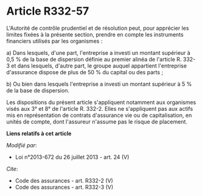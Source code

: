 # Article R332-57

L'Autorité de contrôle prudentiel et de résolution peut, pour apprécier les limites fixées à la présente section, prendre en
compte les instruments financiers utilisés par les organismes : 

a) Dans lesquels, d'une part, l'entreprise a investi un montant supérieur à 0,5 % de la base de dispersion définie au premier
alinéa de l'article R. 332-3 et dans lesquels, d'autre part, le groupe auquel appartient l'entreprise d'assurance dispose de
plus de 50 % du capital ou des parts ; 

b) Ou bien dans lesquels l'entreprise a investi un montant supérieur à 5 % de la base de dispersion. 

Les dispositions du présent article s'appliquent notamment aux organismes visés aux 3° et 8° de l'article R. 332-2. Elles ne
s'appliquent pas aux actifs mis en représentation de contrats d'assurance vie ou de capitalisation, en unités de compte, dont
l'assureur n'assume pas le risque de placement.

**Liens relatifs à cet article**

_Modifié par_:

  - Loi n°2013-672 du 26 juillet 2013 - art. 24 (V)

_Cite_:

  - Code des assurances - art. R332-2 (V)
  - Code des assurances - art. R332-3 (V)
